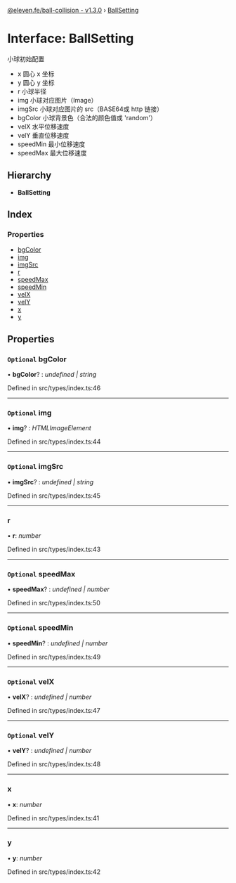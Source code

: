 [@eleven.fe/ball-collision - v1.3.0](../README.md) › [BallSetting](ballsetting.md)

# Interface: BallSetting

小球初始配置
 - x 圆心 x 坐标
 - y 圆心 y 坐标
 - r 小球半径
 - img 小球对应图片（Image）
 - imgSrc 小球对应图片的 src（BASE64或 http 链接）
 - bgColor 小球背景色（合法的颜色值或 'random'）
 - velX 水平位移速度
 - velY 垂直位移速度
 - speedMin 最小位移速度
 - speedMax 最大位移速度

## Hierarchy

* **BallSetting**

## Index

### Properties

* [bgColor](ballsetting.md#optional-bgcolor)
* [img](ballsetting.md#optional-img)
* [imgSrc](ballsetting.md#optional-imgsrc)
* [r](ballsetting.md#r)
* [speedMax](ballsetting.md#optional-speedmax)
* [speedMin](ballsetting.md#optional-speedmin)
* [velX](ballsetting.md#optional-velx)
* [velY](ballsetting.md#optional-vely)
* [x](ballsetting.md#x)
* [y](ballsetting.md#y)

## Properties

### `Optional` bgColor

• **bgColor**? : *undefined | string*

Defined in src/types/index.ts:46

___

### `Optional` img

• **img**? : *HTMLImageElement*

Defined in src/types/index.ts:44

___

### `Optional` imgSrc

• **imgSrc**? : *undefined | string*

Defined in src/types/index.ts:45

___

###  r

• **r**: *number*

Defined in src/types/index.ts:43

___

### `Optional` speedMax

• **speedMax**? : *undefined | number*

Defined in src/types/index.ts:50

___

### `Optional` speedMin

• **speedMin**? : *undefined | number*

Defined in src/types/index.ts:49

___

### `Optional` velX

• **velX**? : *undefined | number*

Defined in src/types/index.ts:47

___

### `Optional` velY

• **velY**? : *undefined | number*

Defined in src/types/index.ts:48

___

###  x

• **x**: *number*

Defined in src/types/index.ts:41

___

###  y

• **y**: *number*

Defined in src/types/index.ts:42
